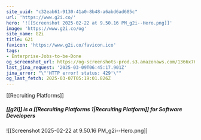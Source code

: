 ```yaml
---
site_uuid: "c32eab61-9130-41a0-8b48-a6abd6ad685c"
url: 'https://www.g2i.co/'
hero: '![[Screenshot 2025-02-22 at 9.50.16 PM_g2i--Hero.png]]'
image: 'https://www.g2i.co/og'
site_name: G2i
title: G2i
favicon: 'https://www.g2i.co/favicon.ico'
tags:
- Enterprise-Jobs-to-be-Done
og_screenshot_url: https://og-screenshots-prod.s3.amazonaws.com/1366x768/80/false/361a5787b8729489800c009c5d26b986759483cdb9c75f6cf952bbad82d2289e.jpeg
last_jina_request: '2025-03-09T06:45:17.901Z'
jina_error: "\"'HTTP error! status: 429'\""
og_last_fetch: 2025-03-07T05:19:01.826Z
---
```

[[Recruiting Platforms]]

##### [[g2i]] is a [[Recruiting Platforms 1|Recruiting Platform]] for Software Developers
![[Screenshot 2025-02-22 at 9.50.16 PM_g2i--Hero.png]]
